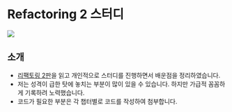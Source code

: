# Refactoring 2 스터디

![](https://refactoring.com/refact2.jpg)

## 소개

-   [리팩토링 2판](https://book.naver.com/bookdb/book_detail.nhn?bid=16311029)을 읽고 개인적으로 스터디를 진행하면서 배운점을 정리하였습니다.
-   저는 성격이 급한 탓에 놓치는 부분이 많이 있을 수 있습니다. 하지만 가급적 꼼꼼하게 기록하려 노력했습니다.
-   코드가 필요한 부분은 각 챕터별로 코드를 작성하여 첨부합니다.
